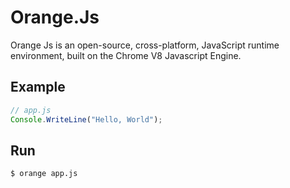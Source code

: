 # Orange.Js
Orange Js is an open-source, cross-platform, JavaScript runtime environment, built on the Chrome V8 Javascript Engine.

## Example


```JavaScript
// app.js
Console.WriteLine("Hello, World");
```
## Run
```bash
$ orange app.js
```
